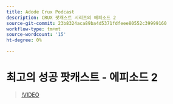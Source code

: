 ```yaml
---
title: Adode Crux Podcast
description: CRUX 팟캐스트 시리즈의 에피소드 2
source-git-commit: 23b8324aca89ba4d5371fdfeee80552c39999160
workflow-type: tm+mt
source-wordcount: '15'
ht-degree: 0%

---
```


# 최고의 성공 팟캐스트 - 에피소드 2

>[!VIDEO](https://video.tv.adobe.com/v/3428674?quality=12learn=on)

